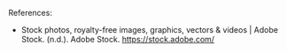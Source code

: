 References:

- Stock photos, royalty-free images, graphics, vectors & videos | Adobe Stock. (n.d.). Adobe Stock. https://stock.adobe.com/